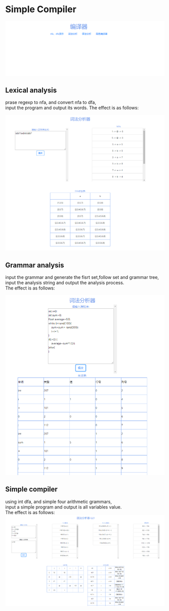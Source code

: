# Simple Compiler

![Lexical analysis](./image/01.png)

## Lexical analysis

prase regexp to nfa, and convert nfa to dfa,   
input the program and output its words.
The effect is as follows:

![Lexical analysis](./image/02.png)

## Grammar analysis
input the grammar and generate the fisrt set,follow set and grammar tree,  
input the analysis string and output the analysis process.  
The effect is as follows:

![Lexical analysis](./image/03.png)

## Simple compiler
using int dfa, and simple four arithmetic grammars,   
input a simple program and output is all variables value.   
The effect is as follows:
![Lexical analysis](./image/04.png)